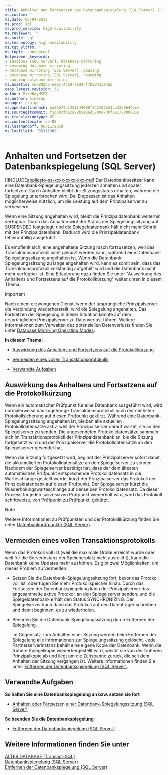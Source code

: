 ```yaml
---
title: Anhalten und Fortsetzen der Datenbankspiegelung (SQL Server) | Microsoft-Dokumentation
ms.custom: ''
ms.date: 03/04/2017
ms.prod: sql
ms.prod_service: high-availability
ms.reviewer: ''
ms.suite: sql
ms.technology: high-availability
ms.tgt_pltfrm: ''
ms.topic: conceptual
helpviewer_keywords:
- sessions [SQL Server], database mirroring
- resuming database mirroring
- database mirroring [SQL Server], pausing
- database mirroring [SQL Server], resuming
- pausing database mirroring
ms.assetid: c67802c6-ee8c-4cbd-a6d4-f7b80413a4ab
caps.latest.revision: 32
author: MikeRayMSFT
ms.author: mikeray
manager: craigg
ms.openlocfilehash: ea26b72cf351f44000f042102b31cc3329b44ece
ms.sourcegitcommit: f16003fd1ca28b5e06d5700e730f681720006816
ms.translationtype: HT
ms.contentlocale: de-DE
ms.lasthandoff: 06/11/2018
ms.locfileid: "35311909"
---
```

# <a name="pausing-and-resuming-database-mirroring-sql-server"></a>Anhalten und Fortsetzen der Datenbankspiegelung (SQL Server)
[!INCLUDE[appliesto-ss-xxxx-xxxx-xxx-md](../../includes/appliesto-ss-xxxx-xxxx-xxx-md.md)]
  Der Datenbankbesitzer kann eine Datenbank-Spiegelungssitzung jederzeit anhalten und später fortsetzen. Durch Anhalten bleibt der Sitzungsstatus erhalten, während die Spiegelung unterbrochen wird. Bei Engpässen ist das Anhalten möglicherweise nützlich, um die Leistung auf dem Prinzipalserver zu verbessern.  
  
 Wenn eine Sitzung angehalten wird, bleibt die Prinzipaldatenbank weiterhin verfügbar. Durch das Anhalten wird der Status der Spiegelungssitzung auf SUSPENDED festgelegt, und die Spiegeldatenbank hält nicht mehr Schritt mit der Prinzipaldatenbank. Dadurch wird die Prinzipaldatenbank fehleranfällig ausgeführt.  
  
 Es empfiehlt sich, eine angehaltene Sitzung rasch fortzusetzen, weil das Transaktionsprotokoll nicht gekürzt werden kann, während eine Datenbank-Spiegelungssitzung angehalten ist. Wenn die Datenbank-Spiegelungssitzung zu lange angehalten wird, kann es somit sein, dass das Transaktionsprotokoll vollständig aufgefüllt wird und die Datenbank nicht mehr verfügbar ist. Eine Erläuterung dazu finden Sie unter "Auswirkung des Anhaltens und Fortsetzens auf die Protokollkürzung" weiter unten in diesem Thema.  
  
> [!IMPORTANT]  
>  Nach einem erzwungenen Dienst, wenn der ursprüngliche Prinzipalserver die Verbindung wiederherstellt, wird die Spiegelung angehalten. Das Fortsetzen der Spiegelung in dieser Situation könnte auf dem ursprünglichen Prinzipalserver zu Datenverlust führen. Weitere Informationen zum Verwalten des potenziellen Datenverlusts finden Sie unter [Database Mirroring Operating Modes](../../database-engine/database-mirroring/database-mirroring-operating-modes.md).  
  
 **In diesem Thema:**  
  
-   [Auswirkung des Anhaltens und Fortsetzens auf die Protokollkürzung](#EffectOnLogTrunc)  
  
-   [Vermeiden eines vollen Transaktionsprotokolls](#AvoidFullLog)  
  
-   [Verwandte Aufgaben](#RelatedTasks)  
  
##  <a name="EffectOnLogTrunc"></a> Auswirkung des Anhaltens und Fortsetzens auf die Protokollkürzung  
 Wenn ein automatischer Prüfpunkt für eine Datenbank ausgeführt wird, wird normalerweise das zugehörige Transaktionsprotokoll nach der nächsten Protokollsicherung auf diesen Prüfpunkt gekürzt. Während eine Datenbank-Spiegelungssitzung angehalten ist, bleiben alle aktuellen Protokolldatensätze aktiv, weil der Prinzipalserver darauf wartet, sie an den Spiegelserver zu senden. Die ungesendeten Protokolldatensätze sammeln sich im Transaktionsprotokoll der Prinzipaldatenbank an, bis die Sitzung fortgesetzt wird und der Prinzipalserver die Protokolldatensätze an den Spiegelserver gesendet hat.  
  
 Wenn die Sitzung fortgesetzt wird, beginnt der Prinzipalserver sofort damit, die akkumulierten Protokolldatensätze an den Spiegelserver zu senden. Nachdem der Spiegelserver bestätigt hat, dass der dem ältesten automatischen Prüfpunkt entsprechende Protokolldatensatz in die Warteschlange gestellt wurde, kürzt der Prinzipalserver das Protokoll der Prinzipaldatenbank auf diesen Prüfpunkt. Der Spiegelserver kürzt die Wiederholungswarteschlange auf denselben Protokolldatensatz. Da dieser Prozess für jeden sukzessiven Prüfpunkt wiederholt wird, wird das Protokoll schrittweise, von Prüfpunkt zu Prüfpunkt, gekürzt.  
  
> [!NOTE]  
>  Weitere Informationen zu Prüfpunkten und der Protokollkürzung finden Sie unter [Datenbankprüfpunkte &#40;SQL Server&#41;](../../relational-databases/logs/database-checkpoints-sql-server.md).  
  
##  <a name="AvoidFullLog"></a> Vermeiden eines vollen Transaktionsprotokolls  
 Wenn das Protokoll voll ist (weil die maximale Größe erreicht wurde oder weil für die Serverinstanz der Speicherplatz nicht ausreicht), kann die Datenbank keine Updates mehr ausführen. Es gibt zwei Möglichkeiten, um dieses Problem zu vermeiden:  
  
-   Setzen Sie die Datenbank-Spiegelungssitzung fort, bevor das Protokoll voll ist, oder fügen Sie mehr Protokollspeicher hinzu. Durch das Fortsetzen der Datenbankspiegelung kann der Prinzipalserver das angesammelte aktive Protokoll an den Spiegelserver senden, und die Spiegeldatenbank erhält den Status SYNCHRONIZING. Der Spiegelserver kann dann das Protokoll auf den Datenträger schreiben und damit beginnen, es zu wiederholen.  
  
-   Beenden Sie die Datenbank-Spiegelungssitzung durch Entfernen der Spiegelung.  
  
     Im Gegensatz zum Anhalten einer Sitzung werden beim Entfernen der Spiegelung alle Informationen zur Spiegelungssitzung gelöscht. Jede Partnerserverinstanz behält eine eigene Kopie der Datenbank. Wenn die frühere Spiegelkopie wiederhergestellt wird, weicht sie von der früheren Prinzipalkopie ab und liegt um die Zeitspanne zurück, die seit dem Anhalten der Sitzung vergangen ist. Weitere Informationen finden Sie unter [Entfernen der Datenbankspiegelung &#40;SQL Server&#41;](../../database-engine/database-mirroring/removing-database-mirroring-sql-server.md).  
  
##  <a name="RelatedTasks"></a> Verwandte Aufgaben  
 **So halten Sie eine Datenbankspiegelung an bzw. setzen sie fort**  
  
-   [Anhalten oder Fortsetzen einer Datenbank-Spiegelungssitzung &#40;SQL Server&#41;](../../database-engine/database-mirroring/pause-or-resume-a-database-mirroring-session-sql-server.md)  
  
 **So beenden Sie die Datenbankspiegelung**  
  
-   [Entfernen der Datenbankspiegelung &#40;SQL Server&#41;](../../database-engine/database-mirroring/remove-database-mirroring-sql-server.md)  
  
## <a name="see-also"></a>Weitere Informationen finden Sie unter  
 [ALTER DATABASE &#40;Transact-SQL&#41;](../../t-sql/statements/alter-database-transact-sql.md)   
 [Datenbankspiegelung &#40;SQL Server&#41;](../../database-engine/database-mirroring/database-mirroring-sql-server.md)   
 [Entfernen der Datenbankspiegelung &#40;SQL Server&#41;](../../database-engine/database-mirroring/removing-database-mirroring-sql-server.md)  
  
  
